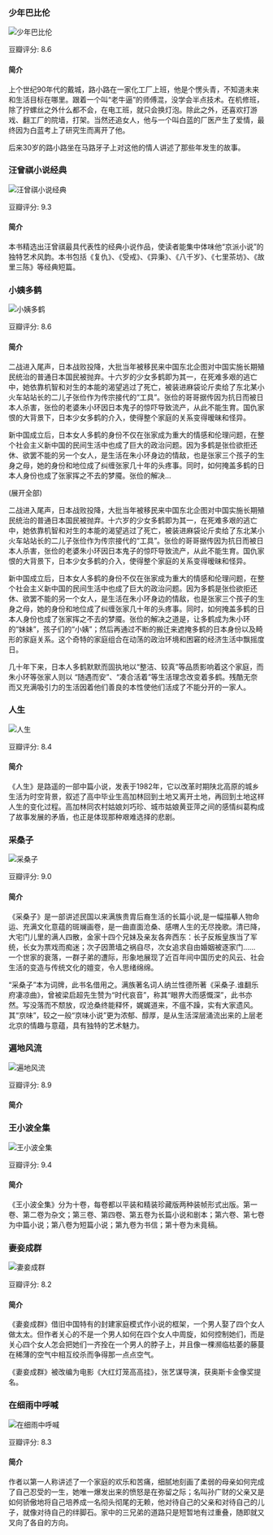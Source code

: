 

### 少年巴比伦

![少年巴比伦](https://img3.doubanio.com/view/subject/l/public/s3251672.jpg)

豆瓣评分: 8.6

#### 简介

上个世纪90年代的戴城，路小路在一家化工厂上班，他是个愣头青，不知道未来和生活目标在哪里。跟着一个叫“老牛逼”的师傅混，没学会半点技术。在机修班，除了拧螺丝之外什么都不会，在电工班，就只会换灯泡。除此之外，还喜欢打游戏、翻工厂的院墙，打架。当然还追女人，他与一个叫白蓝的厂医产生了爱情，最终因为白蓝考上了研究生而离开了他。

后来30岁的路小路坐在马路牙子上对这他的情人讲述了那些年发生的故事。



### 汪曾祺小说经典

![汪曾祺小说经典](https://img1.doubanio.com/view/subject/l/public/s1528318.jpg)

豆瓣评分: 9.3

#### 简介

本书精选出汪曾祺最具代表性的经典小说作品，使读者能集中体味他“京派小说”的独特艺术风韵。本书包括《复仇》、《受戒》、《异秉》、《八千岁》、《七里茶坊》、《故里三陈》等经典短篇。



### 小姨多鹤

![小姨多鹤](https://img1.doubanio.com/view/subject/l/public/s4045138.jpg)

豆瓣评分: 8.6

#### 简介

二战进入尾声，日本战败投降，大批当年被移民来中国东北企图对中国实施长期殖民统治的普通日本国民被抛弃。十六岁的少女多鹤即为其一，在死难多艰的逃亡中，她依靠机智和对生的本能的渴望逃过了死亡，被装进麻袋论斤卖给了东北某小火车站站长的二儿子张俭作为传宗接代的“工具”。张俭的哥哥据传因为抗日而被日本人杀害，张俭的老婆朱小环因日本鬼子的惊吓导致流产，从此不能生育。国仇家恨的大背景下，日本少女多鹤的介入，使得整个家庭的关系变得暧昧和怪异。

新中国成立后，日本女人多鹤的身份不仅在张家成为重大的情感和伦理问题，在整个社会主义新中国的民间生活中也成了巨大的政治问题。因为多鹤是张俭欲拒还休、欲罢不能的另一个女人，是生活在朱小环身边的情敌，也是张家三个孩子的生身之母，她的身份和地位成了纠缠张家几十年的头疼事。同时，如何掩盖多鹤的日本人身份也成了张家挥之不去的梦魇。张俭的解决...

(展开全部)

二战进入尾声，日本战败投降，大批当年被移民来中国东北企图对中国实施长期殖民统治的普通日本国民被抛弃。十六岁的少女多鹤即为其一，在死难多艰的逃亡中，她依靠机智和对生的本能的渴望逃过了死亡，被装进麻袋论斤卖给了东北某小火车站站长的二儿子张俭作为传宗接代的“工具”。张俭的哥哥据传因为抗日而被日本人杀害，张俭的老婆朱小环因日本鬼子的惊吓导致流产，从此不能生育。国仇家恨的大背景下，日本少女多鹤的介入，使得整个家庭的关系变得暧昧和怪异。

新中国成立后，日本女人多鹤的身份不仅在张家成为重大的情感和伦理问题，在整个社会主义新中国的民间生活中也成了巨大的政治问题。因为多鹤是张俭欲拒还休、欲罢不能的另一个女人，是生活在朱小环身边的情敌，也是张家三个孩子的生身之母，她的身份和地位成了纠缠张家几十年的头疼事。同时，如何掩盖多鹤的日本人身份也成了张家挥之不去的梦魇。张俭的解决之道是，让多鹤成为朱小环的“妹妹”，孩子们的“小姨”；然后再通过不断的搬迁来遮掩多鹤的日本身份以及畸形的家庭关系。这个奇特的家庭组合在动荡的政治环境和困窘的经济生活中飘摇度日。

几十年下来，日本人多鹤默默而固执地以“整洁、较真”等品质影响着这个家庭，而朱小环等张家人则以 “随遇而安”、“凑合活着”等生活理念改变着多鹤。残酷无奈而又充满吸引力的生活因着他们善良的本性使他们活成了不能分开的一家人。



### 人生

![人生](https://img3.doubanio.com/view/subject/l/public/s3847911.jpg)

豆瓣评分: 8.4

#### 简介

《人生》是路遥的一部中篇小说，发表于1982年，它以改革时期陕北高原的城乡生活为时空背景，叙述了高中毕业生高加林回到土地又离开土地，再回到土地这样人生的变化过程。高加林同农村姑娘刘巧珍、城市姑娘黄亚萍之间的感情纠葛构成了故事发展的矛盾，也正是体现那种艰难选择的悲剧。



### 采桑子

![采桑子](https://img3.doubanio.com/view/subject/l/public/s3696986.jpg)

豆瓣评分: 9.0

#### 简介

《采桑子》是一部讲述民国以来满族贵胄后裔生活的长篇小说,是一幅描摹人物命运、充满文化意蕴的斑斓画卷，是一曲直面沧桑、感喟人生的无尽挽歌。清已降，大宅门儿里的满人四散，金家十四个兄妹及亲友各奔西东：长子反叛皇族当了军统，长女为票戏而痴迷；次子因萧墙之祸自尽，次女追求自由婚姻被逐家门……　　一个世家的衰落，一群子弟的遭际，形象地展现了近百年间中国历史的风云、社会生活的变造与传统文化的嬗变，令人思绪绵绵。

“采桑子”本为词牌，此书名借用之。满族著名词人纳兰性德所著《采桑子.谁翻乐府凄凉曲》，曾被梁启超先生赞为“时代哀音”，称其“眼界大而感慨深”，此书亦然。写没落而不颓放，叹沧桑终能释怀，娓娓道来，不瘟不躁，实有大家遗风。其“京味”，较之一般“京味小说”更为浓郁、醇厚，是从生活深层涌流出来的上层老北京的情趣与意蕴，具有独特的艺术魅力。



### 遍地风流

![遍地风流](https://img3.doubanio.com/view/subject/l/public/s2971805.jpg)

豆瓣评分: 8.9

#### 简介





### 王小波全集

![王小波全集](https://img3.doubanio.com/view/subject/l/public/s3432962.jpg)

豆瓣评分: 9.4

#### 简介

《王小波全集》分为十卷，每卷都以平装和精装珍藏版两种装帧形式出版。第一卷、第二卷为杂文；第三卷、第四卷、第五卷为长篇小说和剧本；第六卷、第七卷为中篇小说；第八卷为短篇小说；第九卷为书信；第十卷为未竟稿。



### 妻妾成群

![妻妾成群](https://img3.doubanio.com/view/subject/l/public/s6478105.jpg)

豆瓣评分: 8.2

#### 简介

《妻妾成群》借旧中国特有的封建家庭模式作小说的框架，一个男人娶了四个女人做太太。但作者关心的不是一个男人如何在四个女人中周旋，如何控制她们，而是关心四个女人怎会把她们一齐拴在一个男人的脖子上，并且像一棵濒临枯萎的藤蔓在稀薄的空气中相互绞杀而争得那一点点空气。

《妻妾成群》被改编为电影《大红灯笼高高挂》，张艺谋导演，获奥斯卡金像奖提名。



### 在细雨中呼喊

![在细雨中呼喊](https://img3.doubanio.com/view/subject/l/public/s1336441.jpg)

豆瓣评分: 8.3

#### 简介

作者以第一人称讲述了一个家庭的欢乐和苦痛，细腻地刻画了柔弱的母亲如何完成了自己忍受的一生，她唯一爆发出来的愤怒是在弥留之际；名叫孙广财的父亲又是如何骄傲地将自己培养成一名彻头彻尾的无赖，他对待自己的父亲和对待自己的儿子，就像对待自己的绊脚石。家中的三兄弟的道路只是短暂地有过重叠，随即就又叉向了各自的方向。



